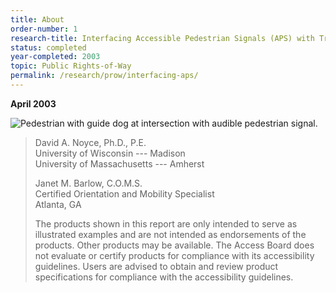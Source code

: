 ```yaml
---
title: About
order-number: 1
research-title: Interfacing Accessible Pedestrian Signals (APS) with Traffic Signal Control Equipment
status: completed
year-completed: 2003
topic: Public Rights-of-Way
permalink: /research/prow/interfacing-aps/
---
```

**April 2003**

![Pedestrian with guide dog at intersection with audible pedestrian signal.](https://www.access-board.gov/images/research/interface-aps/report1.jpg)

> David A. Noyce, Ph.D., P.E.\
> University of Wisconsin --- Madison\
> University of Massachusetts --- Amherst
>
> Janet M. Barlow, C.O.M.S.\
> Certified Orientation and Mobility Specialist\
> Atlanta, GA
>
> The products shown in this report are only intended to serve as illustrated examples and are not intended as endorsements of the products. Other products may be available. The Access Board does not evaluate or certify products for compliance with its accessibility guidelines. Users are advised to obtain and review product specifications for compliance with the accessibility guidelines.